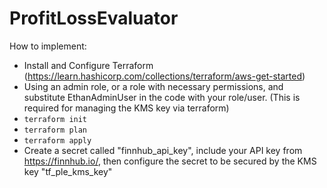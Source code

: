 ﻿# ProfitLossEvaluator

How to implement:
* Install and Configure Terraform (https://learn.hashicorp.com/collections/terraform/aws-get-started)
* Using an admin role, or a role with necessary permissions, and substitute EthanAdminUser in the code with your role/user. (This is required for managing the KMS key via terraform)
* `terraform init`
* `terraform plan`
* `terraform apply`
* Create a secret called "finnhub_api_key", include your API key from https://finnhub.io/, then configure the secret to be secured by the KMS key "tf_ple_kms_key" 
